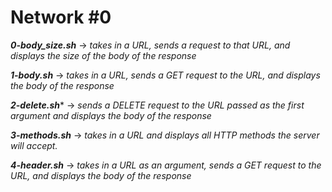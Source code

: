 # Network #0

***0-body_size.sh*** -> *takes in a URL, sends a request to that URL, and displays the size of the body of the response*

***1-body.sh*** -> *takes in a URL, sends a GET request to the URL, and displays the body of the response*

***2-delete.sh**** -> *sends a DELETE request to the URL passed as the first argument and displays the body of the response*

***3-methods.sh*** -> *takes in a URL and displays all HTTP methods the server will accept.*

***4-header.sh*** -> *takes in a URL as an argument, sends a GET request to the URL, and displays the body of the response*
